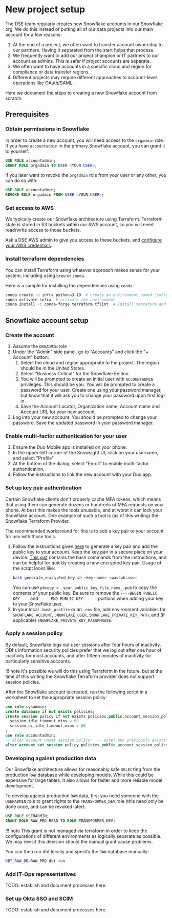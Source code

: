 # New project setup

The DSE team regularly creates new Snowflake accounts in our Snowflake org.
We do this instead of putting all of our data projects into our main account for a few reasons:

1. At the end of a project, we often want to transfer account ownership to our partners.
    Having it separated from the start helps that process.
1. We frequently want to add our project champion or IT partners to our account as admins.
    This is safer if project accounts are separate.
1. We often want to have accounts in a specific cloud and region for compliance or data transfer regions.
1. Different projects may require different approaches to account-level operations like OAuth/SAML.

Here we document the steps to creating a new Snowflake account from scratch.

## Prerequisites

### Obtain permissions in Snowflake

In order to create a new account, you will need access to the `orgadmin` role.
If you have `accountadmin` in the primary Snowflake account, you can grant it to yourself:

```sql
USE ROLE accountadmin;
GRANT ROLE orgadmin TO USER <YOUR-USER>;
```

If you later want to revoke the `orgadmin` role from your user or any other, you can do so with:

```sql
USE ROLE accountadmin;
REVOKE ROLE orgadmin FROM USER <YOUR-USER>;
```

### Get access to AWS

We typically create our Snowflake architecture using Terraform.
Terraform state is stored in S3 buckets within our AWS account,
so you will need read/write access to those buckets.

Ask a DSE AWS admin to give you access to these buckets,
and [configure your AWS credentials](../code/local-setup.md#aws).


### Install terraform dependencies

You can install Terraform using whatever approach makes sense for your system,
including using `brew` or `conda`.

Here is a sample for installing the dependencies using `conda`:

```bash
conda create -n infra python=3.10  # create an environment named 'infra'
conda activate infra  # activate the environment
conda install -c conda-forge terraform tflint  # Install terraform and tflint
```

## Snowflake account setup

### Create the account

1. Assume the `ORGADMIN` role
1. Under the "Admin" side panel, go to "Accounts" and click the "+ Account" button:
    1. Select the cloud and region appropriate to the project. The region should be in the United States.
    1. Select "Business Critical" for the Snowflake Edition.
    1. You will be prompted to create an initial user with `ACCOUNTADMIN` privileges. This should be you.
        You will be prompted to create a password for your user. Create one using your password manager,
        but know that it will ask you to change your password upon first log-in.
    1. Save the Account Locator, Organization name, Account name and Account URL for your new account.
1. Log into your new account. You should be prompted to change your password. Save the updated password in your password manager.

### Enable multi-factor authentication for your user

1. Ensure the Duo Mobile app is installed on your phone.
1. In the upper-left corner of the Snowsight UI, click on your username, and select "Profile"
1. At the bottom of the dialog, select "Enroll" to enable multi-factor authentication.
1. Follow the instructions to link the new account with your Duo app.

### Set up key pair authentication

Certain Snowflake clients don't properly cache MFA tokens,
which means that using them can generate dozens or hundreds of MFA requests on your phone.
At best this makes the tools unusable, and at worst it can lock your Snowflake account.
One example of such a tool is (as of this writing) the Snowflake Terraform Provider.

The recommended workaround for this is to add a key pair to your account for use with those tools.

1. Follow the instructions given [here](https://docs.snowflake.com/en/user-guide/key-pair-auth#configuring-key-pair-authentication)
    to generate a key pair and add the public key to your account.
    Keep the key pair in a secure place on your device.
    [This gist](https://gist.github.com/ian-r-rose/1c714ee04be53f7a3fd80322e1a22c27)
    contains the bash commands from the instructions,
    and can be helpful for quickly creating a new encrypted key pair.
    Usage of the script looks like:
    ```bash
    bash generate_encrypted_key.sh <key-name> <passphrase>
    ```
    You can use `pbcopy < _your_public_key_file_name_.pub` to copy the contents of your public key.
    Be sure to remove the `----BEGIN PUBLIC KEY----` and `-----END PUBLIC KEY------` portions
    when adding your key to your Snowflake user.
1. In your local `.bash_profile` or an `.env` file, add environment variables for
    `SNOWFLAKE_ACCOUNT`, `SNOWFLAKE_USER`, `SNOWFLAKE_PRIVATE_KEY_PATH`,
    and (if applicable) `SNOWFLAKE_PRIVATE_KEY_PASSPHRASE`.

### Apply a session policy

By default, Snowflake logs out user sessions after four hours of inactivity.
ODI's information security policies prefer that we log out after one hour of inactivity for most accounts,
and after fifteen minutes of inactivity for particularly sensitive accounts.

!!! note
    It's possible we will do this using Terraform in the future,
    but at the time of this writing the Snowflake Terraform provider does not support session policies.

After the Snowflake account is created, run the following script in a worksheet
to set the appropriate session policy:

```sql
use role sysadmin;
create database if not exists policies;
create session policy if not exists policies.public.account_session_policy
  session_idle_timeout_mins = 60
  session_ui_idle_timeout_mins = 60
;
use role accountadmin;
-- alter account unset session policy;  -- unset any previously existing session policy
alter account set session policy policies.public.account_session_policy;
```

### Developing against production data

Our Snowflake architecture allows for reasonably safe `SELECT`ing from the production `RAW` database while developing models.
While this could be expensive for large tables,
it also allows for faster and more reliable model development.

To develop against production `RAW` data, first you need someone with the `USERADMIN` role to grant rights to the `TRANSFORMER_DEV` role
(this need only be done once, and can be revoked later):

```sql
USE ROLE USERADMIN;
GRANT ROLE RAW_PRD_READ TO ROLE TRANSFORMER_DEV;
```

!!! note
    This grant is not managed via terraform in order to keep the configurations of
    different environments as logically separate as possible. We may revisit this
    decision should the manual grant cause problems.

You can then run dbt locally and specify the `RAW` database manually:

```bash
DBT_RAW_DB=RAW_PRD dbt run
```

### Add IT-Ops representatives

TODO: establish and document processes here.

### Set up Okta SSO and SCIM

TODO: establish and document processes here.
